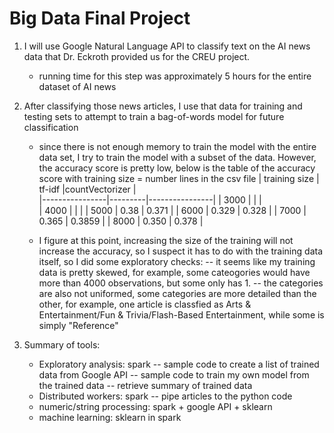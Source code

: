 # Big Data Final Project

1. I will use Google Natural Language API to classify text on the AI news data that Dr. Eckroth 
	provided us for the CREU project. 
	- running time for this step was approximately 5 hours for the entire dataset of AI news
	
2. After classifying those news articles, I use that data for training and testing sets
	to attempt to train a bag-of-words model for future classification
	- since there is not enough memory to train the model with the entire data set, I try to train 
		the model with a subset of the data. However, the accuracy score is pretty low, 
		below is the table of the accuracy score with training size = number lines in the csv file
		| training size  |  tf-idf |countVectorizer |  
		|----------------|---------|----------------|
		|          3000  |         |                | 		
		|          4000  |         |                | 
		|          5000  |   0.38  |     0.371      |
		|          6000  |   0.329 |     0.328      |
		|          7000  |   0.365 |     0.3859     |
		|          8000  |   0.350 |     0.378      |

	- I figure at this point, increasing the size of the training will not increase the accuracy, so 
		I suspect it has to do with the training data itself, so I did some exploratory checks:
		-- it seems like my training data is pretty skewed, for example, some cateogories would
			 have more than 4000 observations, but some only has 1. 
		-- the categories are also not uniformed, some categories are more detailed than the other,
			for example, one article is classfied as Arts & Entertainment/Fun & Trivia/Flash-Based 
			Entertainment, while some is simply "Reference"
3. Summary of tools:
	- Exploratory analysis: spark
		-- sample code to create a list of trained data from Google API
		-- sample code to train my own model from the trained data
		-- retrieve summary of trained data
	- Distributed workers: spark -- pipe articles to the python code
	- numeric/string processing: spark + google API + sklearn 
	- machine learning: sklearn in spark
